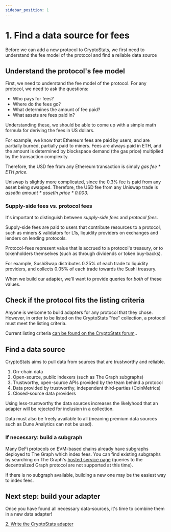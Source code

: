 ```yaml
---
sidebar_position: 1
---
```


# 1. Find a data source for fees

Before we can add a new protocol to CryptoStats, we first need to understand the fee model of the protocol
and find a reliable data source

## Understand the protocol's fee model

First, we need to understand the fee model of the protocol. For any protocol, we need to ask the questions:

* Who pays for fees?
* Where do the fees go?
* What determines the amount of fee paid?
* What assets are fees paid in?

Understanding these, we should be able to come up with a simple math formula for deriving the fees in US dollars.

For example, we know that Ethereum fees are paid by users, and are partially burned, partially paid to miners. Fees
are always paid in ETH, and the amount is determined by blockspace demand (the gas price) multiplied by the
transaction complexity.

Therefore, the USD fee from any Ethereum transaction is simply _gas fee * ETH price_.

Uniswap is slightly more complicated, since the 0.3% fee is paid from any asset being swapped. Therefore, the USD fee
from any Uniswap trade is _assetIn amount * assetIn price * 0.003_.

### Supply-side fees vs. protocol fees

It's important to distinguish between _supply-side fees_ and _protocol fees_.

Supply-side fees are paid to users that contribute resources to a protocol, such as miners & validators for L1s,
liquidity providers on exchanges and lenders on lending protocols.

Protocol-fees represent value that is accrued to a protocol's treasury, or to tokenholders themselves (such as
through dividends or token buy-backs).

For example, SushiSwap distributes 0.25% of each trade to liquidity providers, and collects 0.05% of each trade
towards the Sushi treasury.

When we build our adapter, we'll want to provide queries for _both_ of these values.

## Check if the protocol fits the listing criteria

Anyone is welcome to build adapters for any protocol that they chose. However, in order to be listed
on the CryptoStats "fee" collection, a protocol must meet the listing criteria.

Current listing criteria [can be found on the CryptoStats forum](https://forum.cryptostats.community/t/fee-revenue-listing-criteria/96)..

## Find a data source

CryptoStats aims to pull data from sources that are trustworthy and reliable.

1. On-chain data
2. Open-source, public indexers (such as The Graph subgraphs)
3. Trustworthy, open-source APIs provided by the team behind a protocol
4. Data provided by trustworthy, independent third-parties (CoinMetrics)
5. Closed-source data providers

Using less-trustworthy the data sources increases the likelyhood that an adapter will be rejected
for inclusion in a collection.

Data must also be freely available to all (meaning premium data sources such as Dune Analytics can not be used).

### If necessary: build a subgraph

Many DeFi protocols on EVM-based chains already have subgraphs deployed to The Graph which index fees.
You can find existing subgraphs by searching on The Graph's [hosted service page](https://thegraph.com/hosted-service/)
(queries to the decentralized Graph protocol are not supported at this time).

If there is no subgraph available, building a new one may be the easiest way to index fees.

## Next step: build your adapter

Once you have found all necessary data-sources, it's time to combine them in a new data adapter!

[2. Write the CryptoStats adapter](./write-adapter)
